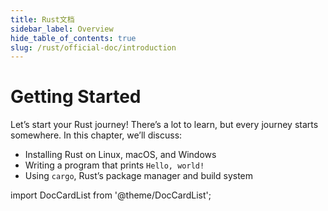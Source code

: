 ```yaml
---
title: Rust文档
sidebar_label: Overview
hide_table_of_contents: true
slug: /rust/official-doc/introduction
---
```


# Getting Started

Let’s start your Rust journey! There’s a lot to learn, but every journey starts somewhere. In this chapter, we’ll discuss:

- Installing Rust on Linux, macOS, and Windows
- Writing a program that prints `Hello, world!`
- Using `cargo`, Rust’s package manager and build system

import DocCardList from '@theme/DocCardList';

<DocCardList />

